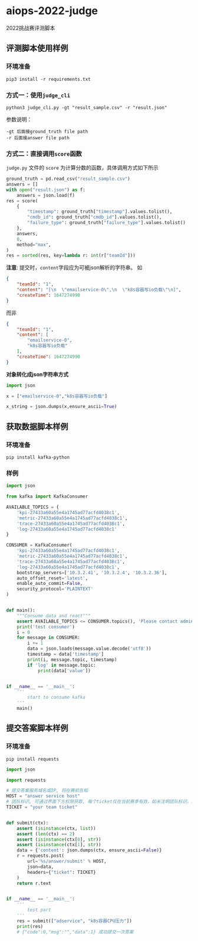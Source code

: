 # aiops-2022-judge

2022挑战赛评测脚本

## 评测脚本使用样例

### 环境准备

`pip3 install -r requirements.txt`

### 方式一：使用`judge_cli`

`python3 judge_cli.py -gt "result_sample.csv" -r "result.json"`

参数说明：

```
-gt 后面接ground_truth file path
-r 后面接answer file path
```

### 方式二：直接调用`score`函数

`judge.py` 文件的 `score` 为计算分数的函数，具体调用方式如下所示

```python
ground_truth = pd.read_csv("result_sample.csv")
answers = []
with open("result.json") as f:
    answers = json.load(f)
res = score(
    {
        "timestamp": ground_truth["timestamp"].values.tolist(),
        "cmdb_id": ground_truth["cmdb_id"].values.tolist(),
        "failure_type": ground_truth["failure_type"].values.tolist()
    },
    answers,
    0,
    method="max",
)
res = sorted(res, key=lambda r: int(r["teamId"]))
```

**注意**: 提交时，`content`字段应为可被json解析的字符串。
如

```json
{
    "teamId": "1",
    "content": "[\n  \"emailservice-0\",\n  \"k8s容器写io负载\"\n]",
    "createTime": 1647274990
}
```

而非

```json
{
    "teamId": "1",
    "content": [
        "emailservice-0",
        "k8s容器写io负载"
    ],
    "createTime": 1647274990
}
```

**对象转化成json字符串方式**

```python
import json

x = ["emailservice-0","k8s容器写io负载"]

x_string = json.dumps(x,ensure_ascii=True)
```


## 获取数据脚本样例

### 环境准备

` pip install kafka-python `

### 样例

```python
import json

from kafka import KafkaConsumer

AVAILABLE_TOPICS = {
    'kpi-27433a60a55e4a1745ad77acfd4038c1',
    'metric-27433a60a55e4a1745ad77acfd4038c1',
    'trace-27433a60a55e4a1745ad77acfd4038c1',
    'log-27433a60a55e4a1745ad77acfd4038c1'
}

CONSUMER = KafkaConsumer(
    'kpi-27433a60a55e4a1745ad77acfd4038c1',
    'metric-27433a60a55e4a1745ad77acfd4038c1',
    'trace-27433a60a55e4a1745ad77acfd4038c1',
    'log-27433a60a55e4a1745ad77acfd4038c1',
    bootstrap_servers=['10.3.2.41', '10.3.2.4', '10.3.2.36'],
    auto_offset_reset='latest',
    enable_auto_commit=False,
    security_protocol='PLAINTEXT'
)


def main():
    """Consume data and react"""
    assert AVAILABLE_TOPICS <= CONSUMER.topics(), 'Please contact admin'
    print('test consumer')
    i = 0
    for message in CONSUMER:
        i += 1
        data = json.loads(message.value.decode('utf8'))
        timestamp = data['timestamp']
        print(i, message.topic, timestamp)
        if 'log' in message.topic:
            print(data['value'])


if __name__ == '__main__':
    '''
        start to consume kafka
    '''
    main()

```

## 提交答案脚本样例

### 环境准备

` pip install requests `

```python
import json

import requests

# 提交答案服务域名或IP, 将在赛前告知
HOST = "answer service host"
# 团队标识, 可通过界面下方权限获取, 每个ticket仅在当前赛季有效，如未注明团队标识，结果不计入成绩
TICKET = "your team ticket"


def submit(ctx):
    assert (isinstance(ctx, list))
    assert (len(ctx) == 2)
    assert (isinstance(ctx[0], str))
    assert (isinstance(ctx[1], str))
    data = {'content': json.dumps(ctx, ensure_ascii=False)}
    r = requests.post(
        url='%s/answer/submit' % HOST,
        json=data,
        headers={"ticket": TICKET}
    )
    return r.text


if __name__ == '__main__':
    '''
        test part
    '''
    res = submit(["adservice", "k8s容器CPU压力"])
    print(res)
    # {"code":0,"msg":"","data":1} 成功提交一次答案

```